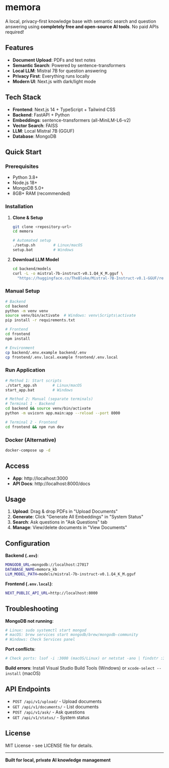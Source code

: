 # memora

A local, privacy-first knowledge base with semantic search and question answering using **completely free and open-source AI tools**. No paid APIs required!

## Features

- **Document Upload**: PDFs and text notes
- **Semantic Search**: Powered by sentence-transformers
- **Local LLM**: Mistral 7B for question answering
- **Privacy First**: Everything runs locally
- **Modern UI**: Next.js with dark/light mode

## Tech Stack

- **Frontend**: Next.js 14 + TypeScript + Tailwind CSS
- **Backend**: FastAPI + Python
- **Embeddings**: sentence-transformers (all-MiniLM-L6-v2)
- **Vector Search**: FAISS
- **LLM**: Local Mistral 7B (GGUF)
- **Database**: MongoDB

## Quick Start

### Prerequisites

- Python 3.8+
- Node.js 18+
- MongoDB 5.0+
- 8GB+ RAM (recommended)

### Installation

1. **Clone & Setup**
   ```bash
   git clone <repository-url>
   cd memora
   
   # Automated setup
   ./setup.sh        # Linux/macOS
   setup.bat         # Windows
   ```

2. **Download LLM Model**
   ```bash
   cd backend/models
   curl -L -o mistral-7b-instruct-v0.1.Q4_K_M.gguf \
     "https://huggingface.co/TheBloke/Mistral-7B-Instruct-v0.1-GGUF/resolve/main/mistral-7b-instruct-v0.1.Q4_K_M.gguf"
   ```

### Manual Setup

```bash
# Backend
cd backend
python -m venv venv
source venv/bin/activate  # Windows: venv\Scripts\activate
pip install -r requirements.txt

# Frontend
cd frontend
npm install

# Environment
cp backend/.env.example backend/.env
cp frontend/.env.local.example frontend/.env.local
```

### Run Application

```bash
# Method 1: Start scripts
./start_app.sh       # Linux/macOS
start_app.bat        # Windows

# Method 2: Manual (separate terminals)
# Terminal 1 - Backend
cd backend && source venv/bin/activate
python -m uvicorn app.main:app --reload --port 8000

# Terminal 2 - Frontend
cd frontend && npm run dev
```

### Docker (Alternative)

```bash
docker-compose up -d
```

## Access

- **App**: http://localhost:3000
- **API Docs**: http://localhost:8000/docs

## Usage

1. **Upload**: Drag & drop PDFs in "Upload Documents"
2. **Generate**: Click "Generate All Embeddings" in "System Status"
3. **Search**: Ask questions in "Ask Questions" tab
4. **Manage**: View/delete documents in "View Documents"

## Configuration

**Backend (`.env`)**:
```bash
MONGODB_URL=mongodb://localhost:27017
DATABASE_NAME=memora_kb
LLM_MODEL_PATH=models/mistral-7b-instruct-v0.1.Q4_K_M.gguf
```

**Frontend (`.env.local`)**:
```bash
NEXT_PUBLIC_API_URL=http://localhost:8000
```

## Troubleshooting

**MongoDB not running**:
```bash
# Linux: sudo systemctl start mongod
# macOS: brew services start mongodb/brew/mongodb-community
# Windows: Check Services panel
```

**Port conflicts**:
```bash
# Check ports: lsof -i :3000 (macOS/Linux) or netstat -ano | findstr :3000 (Windows)
```

**Build errors**: Install Visual Studio Build Tools (Windows) or `xcode-select --install` (macOS)

## API Endpoints

- `POST /api/v1/upload/` - Upload documents
- `GET /api/v1/documents/` - List documents
- `POST /api/v1/ask/` - Ask questions
- `GET /api/v1/status/` - System status

## License

MIT License - see LICENSE file for details.

---

**Built for local, private AI knowledge management**
